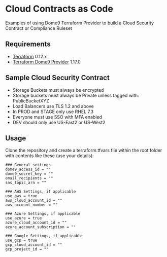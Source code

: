 # Cloud Contracts as Code

Examples of using Dome9 Terraform Provider to build a Cloud Security Contract or Compliance Ruleset

## Requirements

-	[Terraform](https://www.terraform.io/downloads.html) 0.12.x
-	[Terraform Dome9 Provider](https://www.terraform.io/docs/providers/dome9/) 1.17.0

## Sample Cloud Security Contract

- Storage Buckets must always be encrypted
- Storage buckets must always be Private unless tagged with: PublicBucketXYZ
- Load Balancers use TLS 1.2 and above
- In PROD and STAGE only use RHEL 7.3
- Everyone must use SSO with MFA enabled
- DEV should only use US-East2 or US-West2

## Usage

Clone the repository and create a terraform.tfvars file within the root folder with contents like these (use your details):

```
### General settings
dome9_access_id = ""
dome9_secret_key = ""
email_recipients = ""
sns_topic_arn = ""

### AWS Settings, if applicable
use_aws = true
aws_cloud_account_id = ""
aws_account_number = ""

### Azure Settings, if applicable
use_azure = true
azure_cloud_account_id = ""
azure_account_subscription = ""

### Google Settings, if applicable
use_gcp = true
gcp_cloud_account_id = ""
gcp_project_id = ""
``` 
